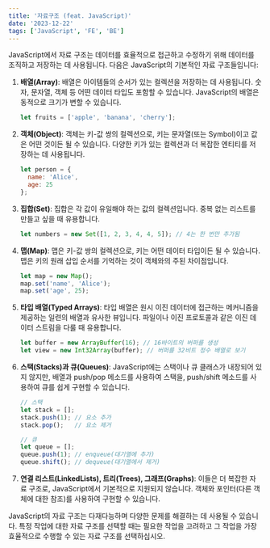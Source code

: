 ```yaml
---
title: '자료구조 (feat. JavaScript)'
date: '2023-12-22'
tags: ['JavaScript', 'FE', 'BE']
---
```


JavaScript에서 자료 구조는 데이터를 효율적으로 접근하고 수정하기 위해 데이터를 조직하고 저장하는 데 사용됩니다. 다음은 JavaScript의 기본적인 자료 구조들입니다:

1. **배열(Array)**: 배열은 아이템들의 순서가 있는 컬렉션을 저장하는 데 사용됩니다. 숫자, 문자열, 객체 등 어떤 데이터 타입도 포함할 수 있습니다. JavaScript의 배열은 동적으로 크기가 변할 수 있습니다.

   ```javascript
   let fruits = ['apple', 'banana', 'cherry'];
   ```

2. **객체(Object)**: 객체는 키-값 쌍의 컬렉션으로, 키는 문자열(또는 Symbol)이고 값은 어떤 것이든 될 수 있습니다. 다양한 키가 있는 컬렉션과 더 복잡한 엔티티를 저장하는 데 사용됩니다.

   ```javascript
   let person = {
     name: 'Alice',
     age: 25
   };
   ```

3. **집합(Set)**: 집합은 각 값이 유일해야 하는 값의 컬렉션입니다. 중복 없는 리스트를 만들고 싶을 때 유용합니다.

   ```javascript
   let numbers = new Set([1, 2, 3, 4, 4, 5]); // 4는 한 번만 추가됨
   ```

4. **맵(Map)**: 맵은 키-값 쌍의 컬렉션으로, 키는 어떤 데이터 타입이든 될 수 있습니다. 맵은 키의 원래 삽입 순서를 기억하는 것이 객체와의 주된 차이점입니다.

   ```javascript
   let map = new Map();
   map.set('name', 'Alice');
   map.set('age', 25);
   ```

5. **타입 배열(Typed Arrays)**: 타입 배열은 원시 이진 데이터에 접근하는 메커니즘을 제공하는 일련의 배열과 유사한 뷰입니다. 파일이나 이진 프로토콜과 같은 이진 데이터 스트림을 다룰 때 유용합니다.

   ```javascript
   let buffer = new ArrayBuffer(16); // 16바이트의 버퍼를 생성
   let view = new Int32Array(buffer); // 버퍼를 32비트 정수 배열로 보기
   ```

6. **스택(Stacks)과 큐(Queues)**: JavaScript에는 스택이나 큐 클래스가 내장되어 있지 않지만, 배열과 push/pop 메소드를 사용하여 스택을, push/shift 메소드를 사용하여 큐를 쉽게 구현할 수 있습니다.

   ```javascript
   // 스택
   let stack = [];
   stack.push(1); // 요소 추가
   stack.pop();   // 요소 제거
   
   // 큐
   let queue = [];
   queue.push(1); // enqueue(대기열에 추가)
   queue.shift(); // dequeue(대기열에서 제거)
   ```

7. **연결 리스트(LinkedLists), 트리(Trees), 그래프(Graphs)**: 이들은 더 복잡한 자료 구조로, JavaScript에서 기본적으로 지원되지 않습니다. 객체와 포인터(다른 객체에 대한 참조)를 사용하여 구현할 수 있습니다.

JavaScript의 자료 구조는 다재다능하며 다양한 문제를 해결하는 데 사용될 수 있습니다. 특정 작업에 대한 자료 구조를 선택할 때는 필요한 작업을 고려하고 그 작업을 가장 효율적으로 수행할 수 있는 자료 구조를 선택하십시오.